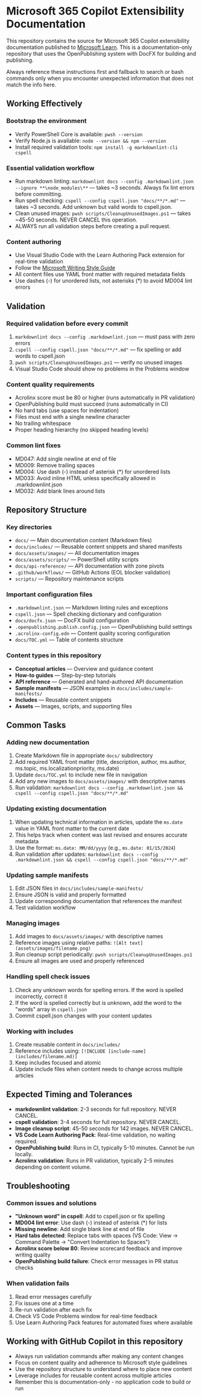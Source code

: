 # Microsoft 365 Copilot Extensibility Documentation

This repository contains the source for Microsoft 365 Copilot extensibility documentation published to [Microsoft Learn](https://learn.microsoft.com/m365copilot/extensibility). This is a documentation-only repository that uses the OpenPublishing system with DocFX for building and publishing.

Always reference these instructions first and fallback to search or bash commands only when you encounter unexpected information that does not match the info here.

## Working Effectively

### Bootstrap the environment

* Verify PowerShell Core is available: `pwsh --version`
* Verify Node.js is available: `node --version && npm --version`
* Install required validation tools: `npm install -g markdownlint-cli cspell`

### Essential validation workflow

* Run markdown linting: `markdownlint docs --config .markdownlint.json --ignore **\node_modules\**` — takes ~3 seconds. Always fix lint errors before committing.
* Run spell checking: `cspell --config cspell.json "docs/**/*.md"` — takes ~3 seconds. Add unknown but valid words to cspell.json.
* Clean unused images: `pwsh scripts/CleanupUnusedImages.ps1` — takes ~45-50 seconds. NEVER CANCEL this operation.
* ALWAYS run all validation steps before creating a pull request.

### Content authoring

* Use Visual Studio Code with the Learn Authoring Pack extension for real-time validation
* Follow the [Microsoft Writing Style Guide](https://learn.microsoft.com/style-guide/welcome/)
* All content files use YAML front matter with required metadata fields
* Use dashes (-) for unordered lists, not asterisks (*) to avoid MD004 lint errors

## Validation

### Required validation before every commit

1. `markdownlint docs --config .markdownlint.json` — must pass with zero errors
2. `cspell --config cspell.json "docs/**/*.md"` — fix spelling or add words to cspell.json
3. `pwsh scripts/CleanupUnusedImages.ps1` — verify no unused images
4. Visual Studio Code should show no problems in the Problems window

### Content quality requirements

* Acrolinx score must be 80 or higher (runs automatically in PR validation)
* OpenPublishing build must succeed (runs automatically in CI)
* No hard tabs (use spaces for indentation)
* Files must end with a single newline character
* No trailing whitespace
* Proper heading hierarchy (no skipped heading levels)

### Common lint fixes

* MD047: Add single newline at end of file
* MD009: Remove trailing spaces
* MD004: Use dash (-) instead of asterisk (*) for unordered lists
* MD033: Avoid inline HTML unless specifically allowed in .markdownlint.json
* MD032: Add blank lines around lists

## Repository Structure

### Key directories

* `docs/` — Main documentation content (Markdown files)
* `docs/includes/` — Reusable content snippets and shared manifests
* `docs/assets/images/` — All documentation images
* `docs/assets/scripts/` — PowerShell utility scripts
* `docs/api-reference/` — API documentation with zone pivots
* `.github/workflows/` — GitHub Actions (EOL blocker validation)
* `scripts/` — Repository maintenance scripts

### Important configuration files

* `.markdownlint.json` — Markdown linting rules and exceptions
* `cspell.json` — Spell checking dictionary and configuration
* `docs/docfx.json` — DocFX build configuration
* `.openpublishing.publish.config.json` — OpenPublishing build settings
* `.acrolinx-config.edn` — Content quality scoring configuration
* `docs/TOC.yml` — Table of contents structure

### Content types in this repository

* **Conceptual articles** — Overview and guidance content
* **How-to guides** — Step-by-step tutorials
* **API reference** — Generated and hand-authored API documentation
* **Sample manifests** — JSON examples in `docs/includes/sample-manifests/`
* **Includes** — Reusable content snippets
* **Assets** — Images, scripts, and supporting files

## Common Tasks

### Adding new documentation

1. Create Markdown file in appropriate `docs/` subdirectory
2. Add required YAML front matter (title, description, author, ms.author, ms.topic, ms.localizationpriority, ms.date)
3. Update `docs/TOC.yml` to include new file in navigation
4. Add any new images to `docs/assets/images/` with descriptive names
5. Run validation: `markdownlint docs --config .markdownlint.json && cspell --config cspell.json "docs/**/*.md"`

### Updating existing documentation

1. When updating technical information in articles, update the `ms.date` value in YAML front matter to the current date
2. This helps track when content was last revised and ensures accurate metadata
3. Use the format: `ms.date: MM/dd/yyyy` (e.g., `ms.date: 01/15/2024`)
4. Run validation after updates: `markdownlint docs --config .markdownlint.json && cspell --config cspell.json "docs/**/*.md"`

### Updating sample manifests

1. Edit JSON files in `docs/includes/sample-manifests/`
2. Ensure JSON is valid and properly formatted
3. Update corresponding documentation that references the manifest
4. Test validation workflow

### Managing images

1. Add images to `docs/assets/images/` with descriptive names
2. Reference images using relative paths: `![Alt text](assets/images/filename.png)`
3. Run cleanup script periodically: `pwsh scripts/CleanupUnusedImages.ps1`
4. Ensure all images are used and properly referenced

### Handling spell check issues

1. Check any unknown words for spelling errors. If the word is spelled incorrectly, correct it
2. If the word is spelled correctly but is unknown, add the word to the "words" array in `cspell.json`
3. Commit cspell.json changes with your content updates

### Working with includes

1. Create reusable content in `docs/includes/`
2. Reference includes using: `[!INCLUDE [include-name](includes/filename.md)]`
3. Keep includes focused and atomic
4. Update include files when content needs to change across multiple articles

## Expected Timing and Tolerances

* **markdownlint validation**: 2-3 seconds for full repository. NEVER CANCEL.
* **cspell validation**: 3-4 seconds for full repository. NEVER CANCEL.
* **Image cleanup script**: 45-50 seconds for 142 images. NEVER CANCEL.
* **VS Code Learn Authoring Pack**: Real-time validation, no waiting required.
* **OpenPublishing build**: Runs in CI, typically 5-10 minutes. Cannot be run locally.
* **Acrolinx validation**: Runs in PR validation, typically 2-5 minutes depending on content volume.

## Troubleshooting

### Common issues and solutions

* **"Unknown word" in cspell**: Add to cspell.json or fix spelling
* **MD004 lint error**: Use dash (-) instead of asterisk (*) for lists
* **Missing newline**: Add single blank line at end of file
* **Hard tabs detected**: Replace tabs with spaces (VS Code: View -> Command Palette -> "Convert Indentation to Spaces")
* **Acrolinx score below 80**: Review scorecard feedback and improve writing quality
* **OpenPublishing build failure**: Check error messages in PR status checks

### When validation fails

1. Read error messages carefully
2. Fix issues one at a time
3. Re-run validation after each fix
4. Check VS Code Problems window for real-time feedback
5. Use Learn Authoring Pack features for automated fixes where available

## Working with GitHub Copilot in this repository

* Always run validation commands after making any content changes
* Focus on content quality and adherence to Microsoft style guidelines
* Use the repository structure to understand where to place new content
* Leverage includes for reusable content across multiple articles
* Remember this is documentation-only - no application code to build or run
